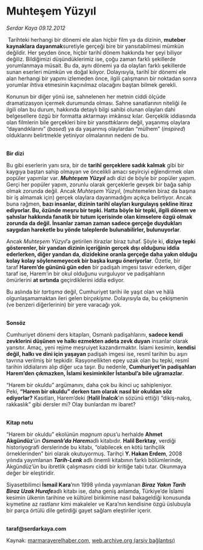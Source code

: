 # Muhteşem Yüzyıl

*Serdar Kaya 09.12.2012*

<div class="font-size-control" id="icerik" property="articleBody">
							<p></p><p>
	&nbsp;Tarihteki herhangi bir dönemi ele alan hiçbir film ya da dizinin,&nbsp;<strong>muteber kaynaklara dayanmak</strong>suretiyle gerçeği bire bir yansıtabilmesi mümkün değildir. Her şeyden önce, hiçbir tarihî dönem hakkında her şeyi biliyor değiliz. Bildiğimizi düşündüklerimiz ise, çoğu zaman farklı şekillerde yorumlanmaya müsait. Bu da, aynı dönemi ya da olayları farklı şekillerde sunan eserleri mümkün ve doğal kılıyor. Dolayısıyla, tarihî bir dönemi ele alan herhangi bir yapımı izlemeden önce, ilgili çalışmanın bir noktadan sonra yorumlar ihtiva etmesinin kaçınılmaz olacağını baştan bilmek gerekli.</p>
<p>
	Konunun bir diğer yönü ise, sahnelenen her metnin ciddi ölçüde dramatizasyon içermek durumunda olması. Sahne sanatlarının niteliği ile ilgili olan bu durum, hakkında detaylı bilgi sahibi olunan olayları dahi belgesellere özgü bir formatta aktarmayı imkânsız kılar. Gerçeklik iddiasında olan filmlerin bile gerçekleri bire bir yansıttıklarını değil, yaşanmış olaylara “dayandıklarını” (<em>based</em>) ya da yaşanmış olaylardan “mülhem” (<em>inspired</em>) olduklarını belirtmekle yetiniyor olmalarının nedeni de bu.</p>
<p>
	<strong><br>
	Bir dizi</strong></p>
<p>
	Bu gibi eserlerin yanı sıra, bir de&nbsp;<strong>tarihî gerçeklere sadık kalmak</strong>&nbsp;gibi bir kaygıya baştan sahip olmayan ve öncelikli amacı seyirciyi eğlendirmek olan popüler yapımlar var.&nbsp;<strong><em>Muhteşem Yüzyıl</em></strong>&nbsp;adlı dizi de böyle bir popüler yapım. Gerçi her popüler yapım, zorunlu olarak gerçeklerle gevşek bir bağa sahip olmak zorunda değil. Ancak&nbsp;<em>Muhteşem Yüzyıl</em>, (muhtemelen biraz da başına bir iş almamak için) gerçek olaylara dayanmadığını açıkça belirtiyor. Ancak buna rağmen,&nbsp;<strong>bazı insanlar, dizinin tarihî olayları kurgulayış şekline itiraz ediyorlar. Bu, özünde meşru bir tepki. Hatta böyle bir tepki, ilgili dönem ve şahıslar hakkında fanatik bir tutum içerisinde olan kimselere özgü olmak zorunda da değil. İnsanlar zaman zaman sadece gerçeğe duydukları saygıdan hareketle bu yönde taleplerde bulunabilirler, bulunuyorlar</strong>.</p>
<p>
	Ancak&nbsp;<em>Muhteşem Yüzyıl</em>’a getirilen itirazlar biraz tuhaf. Şöyle ki,&nbsp;<strong>diziye tepki gösterenler, bir yandan dizinin içeriğinin gerçek dışı olduğunu iddia ederlerken, diğer yandan da, dizidekine oranla gerçeğe daha yakın olduğu kolay kolay söylenemeyecek bir başka kurgu öneriyorlar</strong>. Özetle, bir taraf&nbsp;<strong>Harem’de gününü gün eden</strong>&nbsp;bir padişah imgesi tasvir ederken, diğer taraf ise, Harem’in bir okul olduğunu vurguluyor ve padişahların ömürlerini&nbsp;<strong>at sırtında</strong>&nbsp;geçirdiklerini iddia ediyor.</p>
<p>
	Bu aslında bir&nbsp;<em>tartışma</em>&nbsp;değil, Cumhuriyet tarihi ile yaşıt olan ve hâlâ olgunlaşamamaktan ileri gelen bir<em>çekişme</em>. Dolayısıyla da, bu çekişmenin (ve benzeri diğerlerinin) bir yere varacağı yok.</p>
<p>
	<strong><br>
	Sonsöz</strong></p>
<p>
	Cumhuriyet dönemi ders kitapları, Osmanlı padişahlarını,&nbsp;<strong>sadece kendi zevklerini düşünen ve halkı ezmekten adeta zevk duyan</strong>&nbsp;insanlar olarak yansıtır. Amaç, yeni rejime meşruiyet kazandırmaktır. İslami kesimin,&nbsp;<strong>kendisi değil, halkı ve dini için yaşayan</strong>&nbsp;padişah imgesi ise, resmî tarihin bu aşırı tavrına verilmiş bir tepkidir. Rasyonellikten epey uzak olan bu tepki, resmî tarihin iddialarını alıp diğer uca taşır. Bu nedenle,&nbsp;<strong>Cumhuriyet’in padişahları Harem’den çıkmazken, İslami kesiminkiler İstanbul’a bile uğramazlar</strong>.</p>
<p>
	“Harem bir okuldu” argümanını, daha çok bu ikinci uç sahipleniyor. Peki,&nbsp;<strong>“Harem bir okuldu” derken tam olarak nasıl bir okuldan söz ediyorlar?</strong>&nbsp;Kasıtları, Harem’deki (<strong>Halil İnalcık</strong>’ın sözünü ettiği) “dikiş-nakış, rakkaslık” gibi dersler mi? Olay bunlardan mı ibaret?</p>
<p>
	<strong><br>
	Kitap notu</strong></p>
<p>
	“Harem bir okuldu” ekolünün&nbsp;<em>magnum opus</em>’u herhalde&nbsp;<strong>Ahmet Akgündüz</strong>’ün&nbsp;<strong><em>Osmanlı’da Harem</em></strong>adlı kitabıdır.&nbsp;<strong>Halil Berktay</strong>, verdiği historiyografi derslerinde bu kitabı, “olabilecek en kötü tarihçilik örneklerinden” biri olarak okutuyormuş. Tarihçi&nbsp;<strong>Y. Hakan Erdem</strong>, 2008 yılında yayımlanan&nbsp;<strong><em>Tarih-Lenk</em>&nbsp;</strong>adlı önemli kitabının farklı bölümlerinde, Akgündüz’ün bu ibretlik çalışmasını ciddi bir kritiğe tabi tutar. Okunmaya değer bir eleştiridir.</p>
<p>
	Siyasetbilimci&nbsp;<strong>İsmail Kara</strong>’nın 1998 yılında yayımlanan&nbsp;<strong><em>Biraz Yakın Tarih Biraz Uzak Hurafe</em></strong>adlı kitabı ise, daha geniş anlamda, Türkiye’de İslami kesimin ülkenin tarihine ve kültürel birikimine nasıl bakageldiği konusunda kıymetine az rastlanır kimi makaleler ve Kara’nın kendisine özgü üslubuyla bir parça örtülü dile getirdiği gayet sağlam eleştiriler içerir.</p>
<p>
	<strong><br>
	taraf@serdarkaya.com</strong></p><p></p>
						</div>
      
Kaynak: [marmarayerelhaber.com](m), [web.archive.org (arşiv bağlantısı)](https://web.archive.org/web/20200720021321/http://www.marmarayerelhaber.com/Serdar-KAYA/12294-Muhtesem-Yuzyil)
